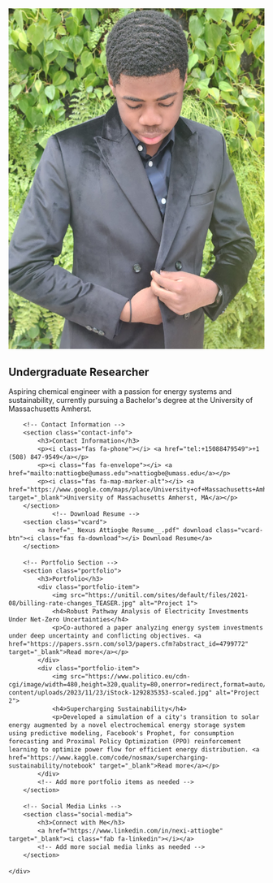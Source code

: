<html lang="en">
<head>
    <meta charset="UTF-8">
    <meta name="viewport" content="width=device-width, initial-scale=1.0">
    <title>Nexus Attiogbe - Undergraduate Researcher</title>
    <link rel="stylesheet" href="styles.css">
    <!-- Include Font Awesome for icons -->
    <link rel="stylesheet" href="https://cdnjs.cloudflare.com/ajax/libs/font-awesome/6.0.0-beta3/css/all.min.css">
    <!-- Include Google Fonts -->
    <link href="https://fonts.googleapis.com/css2?family=Roboto:wght@400;700&display=swap" rel="stylesheet">
</head>
<body>
    <div class="container">
        <!-- Profile Section -->
        <section class="profile">
            <img src="20241021_172141.jpg" alt="Nexus Attiogbe" class="profile-img">
            <h2>Undergraduate Researcher</h2>
            <p>Aspiring chemical engineer with a passion for energy systems and sustainability, currently pursuing a Bachelor's degree at the University of Massachusetts Amherst.</p>
        </section>

        <!-- Contact Information -->
        <section class="contact-info">
            <h3>Contact Information</h3>
            <p><i class="fas fa-phone"></i> <a href="tel:+15088479549">+1 (508) 847-9549</a></p>
            <p><i class="fas fa-envelope"></i> <a href="mailto:nattiogbe@umass.edu">nattiogbe@umass.edu</a></p>
            <p><i class="fas fa-map-marker-alt"></i> <a href="https://www.google.com/maps/place/University+of+Massachusetts+Amherst" target="_blank">University of Massachusetts Amherst, MA</a></p>
        </section>
                <!-- Download Resume -->
        <section class="vcard">
            <a href="_ Nexus Attiogbe Resume__.pdf" download class="vcard-btn"><i class="fas fa-download"></i> Download Resume</a>
        </section>

        <!-- Portfolio Section -->
        <section class="portfolio">
            <h3>Portfolio</h3>
            <div class="portfolio-item">
                <img src="https://unitil.com/sites/default/files/2021-08/billing-rate-changes_TEASER.jpg" alt="Project 1">
                <h4>Robust Pathway Analysis of Electricity Investments Under Net-Zero Uncertainties</h4>
                <p>Co-authored a paper analyzing energy system investments under deep uncertainty and conflicting objectives. <a href="https://papers.ssrn.com/sol3/papers.cfm?abstract_id=4799772" target="_blank">Read more</a></p>
            </div>
            <div class="portfolio-item">
                <img src="https://www.politico.eu/cdn-cgi/image/width=480,height=320,quality=80,onerror=redirect,format=auto/wp-content/uploads/2023/11/23/iStock-1292835353-scaled.jpg" alt="Project 2">
                <h4>Supercharging Sustainability</h4>
                <p>Developed a simulation of a city's transition to solar energy augmented by a novel electrochemical energy storage system using predictive modeling, Facebook's Prophet, for consumption forecasting and Proximal Policy Optimization (PPO) reinforcement learning to optimize power flow for efficient energy distribution. <a href="https://www.kaggle.com/code/nosmax/supercharging-sustainability/notebook" target="_blank">Read more</a></p>
            </div>
            <!-- Add more portfolio items as needed -->
        </section>

        <!-- Social Media Links -->
        <section class="social-media">
            <h3>Connect with Me</h3>
            <a href="https://www.linkedin.com/in/nexi-attiogbe" target="_blank"><i class="fab fa-linkedin"></i></a>
            <!-- Add more social media links as needed -->
        </section>

    </div>
</body>
</html>

